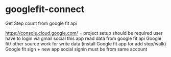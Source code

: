 # googlefit-connect
Get Step count from google fit api


https://console.cloud.google.com/ = project setup should be required
user have to login via gmail social
this app read data from google fit api
Google fit/ other source work for write data (install Google fit app for add step/walk)
Google fit sign + new app social signin must be from same account
